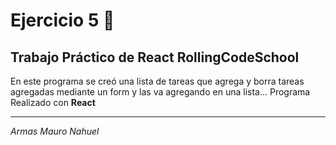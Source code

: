 # Ejercicio 5 🧨

## Trabajo Práctico de React RollingCodeSchool

En este programa se creó una lista de tareas que agrega y borra tareas agregadas mediante un form y las va agregando en una lista... Programa Realizado con **React**

---
*Armas Mauro Nahuel*
